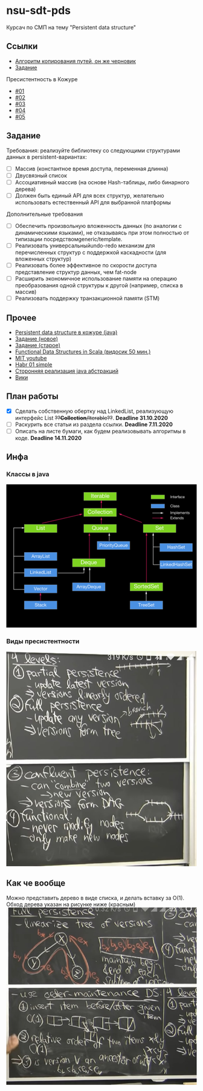 # nsu-sdt-pds
Курсач по СМП на тему "Persistent data structure"

## Ссылки
* [Алгоритм копирования путей, он же черновик](https://docs.google.com/document/d/1CKQ902VsTXsa9CZYZVnGKs5C4jJO3WkqjIPo0ntAMcM/edit#)
* [Задание](task.pdf)

Пресистентность в Кожуре
* [#01](https://hypirion.com/musings/understanding-persistent-vector-pt-1)
* [#02](https://hypirion.com/musings/understanding-persistent-vector-pt-2)
* [#03](https://hypirion.com/musings/understanding-persistent-vector-pt-3)
* [#04](https://hypirion.com/musings/understanding-clojure-transients)
* [#05](https://hypirion.com/musings/persistent-vector-performance-summarised)

## Задание
Требования: реализуйте библиотеку со следующими структурами данных в persistent-вариантах:
- [ ] Массив (константное время доступа, переменная длинна)
- [ ] Двусвязный список
- [ ] Ассоциативный массив (на основе Hash-таблицы, либо бинарного дерева)
- [ ] Должен быть единый API для всех структур, желательно использовать естественный API для выбранной платформы

Дополнительные требования
- [ ] Обеспечить произвольную вложенность данных (по аналогии с динамическими языками), не отказываясь при этом полностью от типизации посредствомgeneric/template.
- [ ] Реализовать универсальныйundo-redo механизм для перечисленных структур с поддержкой каскадности (для вложенных структур)
- [ ] Реализовать более эффективное по скорости доступа представление структур данных, чем fat-node
- [ ] Расширить экономичное использование памяти на операцию преобразования одной структуры к другой (например, списка в массив)
- [ ] Реализовать поддержку транзакционной памяти (STM)

## Прочее
* [Persistent data structure в кожуре (java)](https://github.com/clojure/clojure/blob/0b73494c3c855e54b1da591eeb687f24f608f346/src/jvm/clojure/lang/PersistentVector.java#L97-L113)
* [Задание (новое)](https://classroom.google.com/u/1/c/MTU4ODY2Njk3NDM3/m/MjIxNzU2MDE1NzA3/details)
* [Задание (старое)](http://ccfit.nsu.ru/~shadow/DT6/course_tasks/PDS.html)
* [Functional Data Structures in Scala (видосик 50 мин.)](https://www.infoq.com/presentations/Functional-Data-Structures-in-Scala/)
* [MIT youtube](https://www.youtube.com/playlist?list=PLUl4u3cNGP61hsJNdULdudlRL493b-XZf)
* [Habr 01 simple](https://m.habr.com/ru/post/113585/)
* [Сторонняя реализация java абстракций](https://github.com/functionaljava/functionaljava/tree/series/5.x/core/src/main/java/fj/data)
* [Вики](https://en.wikipedia.org/wiki/Persistent_data_structure)

## План работы
- [x] Сделать собственную обертку над LinkedList, реализующую интерфейс List ~~??**Collection**/Iterable??~~. **Deadline 31.10.2020**
- [ ] Раскурить все статьи из раздела ссылки. **Deadline  7.11.2020**
- [ ] Описать на листе бумаги, как будем реализовывать алгоритмы в коде. **Deadline 14.11.2020**

## Инфа
### Классы в java
![Классы в java](/img/01.png)

### Виды пресистентности
![Виды пресистентности](/img/02.png)

## Как че вообще
Можно представить дерево в виде списка, и делать вставку за O(1). Обход дерева указан на рисунке ниже (красным)
![Виды пресистентности](/img/03.png)
